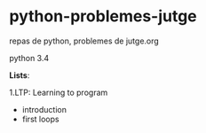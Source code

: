 
python-problemes-jutge
======================

repas de python, problemes de jutge.org

python 3.4

**Lists**:

1.LTP: Learning to program
  * introduction
  * first loops
